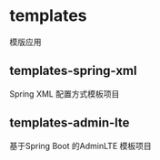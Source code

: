 # templates #
模版应用

## templates-spring-xml ##
Spring XML 配置方式模板项目

## templates-admin-lte ##
基于Spring Boot 的AdminLTE 模板项目

